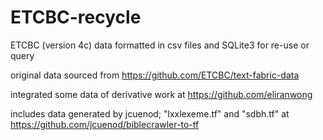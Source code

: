 # ETCBC-recycle
ETCBC (version 4c) data formatted in csv files and SQLite3 for re-use or query

original data sourced from https://github.com/ETCBC/text-fabric-data

integrated some data of derivative work at https://github.com/eliranwong

includes data generated by jcuenod; "lxxlexeme.tf" and "sdbh.tf" at https://github.com/jcuenod/biblecrawler-to-tf
